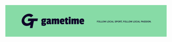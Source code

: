 <p allign = "center">
  <img src= "https://github.com/Game-Time-FESB/.github/blob/f5772ed08cae2d42407c4b27d3103660ace7aa13/gametime_banner.png">
</p>


